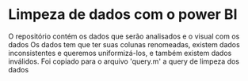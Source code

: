 # Limpeza de dados com o power BI
O repositório contém  os dados que serão analisados e o visual com os dados
Os dados tem que ter suas colunas renomeadas, existem dados inconsistentes e queremos uniformizá-los, e também existem dados inválidos.
Foi copiado para o arquivo 'query.m' a query de limpeza dos dados

